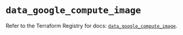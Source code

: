 # `data_google_compute_image`

Refer to the Terraform Registry for docs: [`data_google_compute_image`](https://registry.terraform.io/providers/hashicorp/google-beta/5.25.0/docs/data-sources/google_compute_image).
